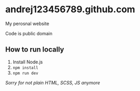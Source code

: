 # andrej123456789.github.com
My perosnal website

Code is public domain

## How to run locally
1. Install Node.js
2. `npm install`
3. `npm run dev`

*Sorry for not plain HTML, SCSS, JS anymore*
